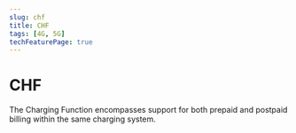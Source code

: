 ```yaml
---
slug: chf
title: CHF
tags: [4G, 5G]
techFeaturePage: true
---
```


# CHF

The Charging Function encompasses support for both prepaid and postpaid billing within the same charging system.
